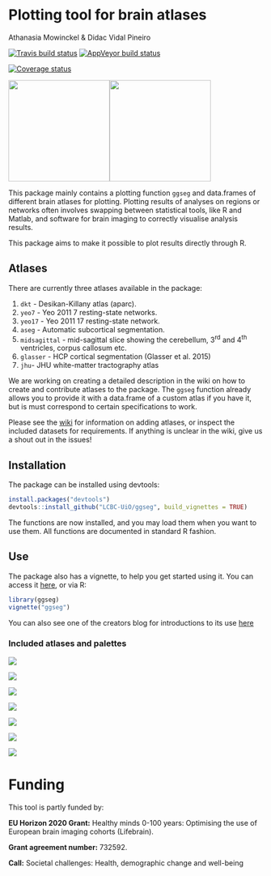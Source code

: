 Plotting tool for brain atlases
================
Athanasia Mowinckel & Didac Vidal Pineiro

[![Travis build
status](https://travis-ci.com/LCBC-UiO/ggseg.svg?branch=master)](https://travis-ci.com/LCBC-UiO/ggseg)
[![AppVeyor build
status](https://ci.appveyor.com/api/projects/status/github/LCBC-UiO/ggseg?branch=master&svg=true)](https://ci.appveyor.com/project/LCBC-UiO/ggseg)

[![Coverage
status](https://codecov.io/gh/LCBC-UiO/ggseg/branch/master/graph/badge.svg)](https://codecov.io/github/LCBC-UiO/ggseg?branch=master)

<img src="img/ggseg_contemp.png" width="200px" /><img src="img/ggseg_retro.png" width="200px" />

This package mainly contains a plotting function `ggseg` and data.frames
of different brain atlases for plotting. Plotting results of analyses on
regions or networks often involves swapping between statistical tools,
like R and Matlab, and software for brain imaging to correctly visualise
analysis results.

This package aims to make it possible to plot results directly through
R.

## Atlases

There are currently three atlases available in the package:

1.  `dkt` - Desikan-Killany atlas (aparc).  
2.  `yeo7` - Yeo 2011 7 resting-state networks.  
3.  `yeo17` - Yeo 2011 17 resting-state network.  
4.  `aseg` - Automatic subcortical segmentation.  
5.  `midsagittal` - mid-sagittal slice showing the cerebellum,
    3<sup>rd</sup> and 4<sup>th</sup> ventricles, corpus callosum etc.
6.  `glasser` - HCP cortical segmentation (Glasser et al. 2015)  
7.  `jhu`- JHU white-matter tractography atlas

We are working on creating a detailed description in the wiki on how to
create and contribute atlases to the package. The `ggseg` function
already allows you to provide it with a data.frame of a custom atlas if
you have it, but is must correspond to certain specifications to work.

Please see the
[wiki](https://github.com/LCBC-UiO/ggseg/wiki/Creating-and-contributing-atlases)
for information on adding atlases, or inspect the included datasets for
requirements. If anything is unclear in the wiki, give us a shout out in
the issues\!

## Installation

The package can be installed using devtools:

``` r
install.packages("devtools")
devtools::install_github("LCBC-UiO/ggseg", build_vignettes = TRUE)
```

The functions are now installed, and you may load them when you want to
use them. All functions are documented in standard R fashion.

## Use

The package also has a vignette, to help you get started using it. You
can access it [here](https://lcbc-uio.github.io/ggseg/ggseg.html), or
via R:

``` r
library(ggseg)
vignette("ggseg")
```

You can also see one of the creators blog for introductions to its use
[here](https://drmowinckels.io/blog/introducing-the-ggseg-r-package-for-brain-segmentations/)

### Included atlases and palettes

![](README_files/figure-gfm/dkt-1.png)<!-- -->

![](README_files/figure-gfm/yeo7-1.png)<!-- -->

![](README_files/figure-gfm/yeo17-1.png)<!-- -->

![](README_files/figure-gfm/glasser-1.png)<!-- -->

![](README_files/figure-gfm/aseg-1.png)<!-- -->

![](README_files/figure-gfm/midsagittal-1.png)<!-- -->

![](README_files/figure-gfm/jhu-1.png)<!-- -->

# Funding

This tool is partly funded by:

**EU Horizon 2020 Grant:** Healthy minds 0-100 years: Optimising the use
of European brain imaging cohorts (Lifebrain).

**Grant agreement number:** 732592.

**Call:** Societal challenges: Health, demographic change and well-being
